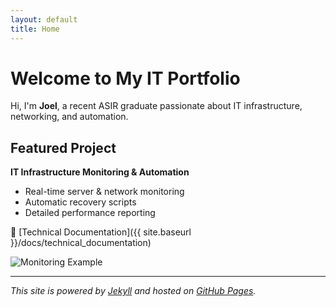 ```yaml
---
layout: default
title: Home
---
```


# Welcome to My IT Portfolio

Hi, I'm **Joel**, a recent ASIR graduate passionate about IT infrastructure, networking, and automation.

## Featured Project
**IT Infrastructure Monitoring & Automation**
- Real-time server & network monitoring
- Automatic recovery scripts
- Detailed performance reporting

📄 [Technical Documentation]({{ site.baseurl }}/docs/technical_documentation)

![Monitoring Example](assets/chatbot_example.png)

---
*This site is powered by [Jekyll](https://jekyllrb.com/) and hosted on [GitHub Pages](https://pages.github.com/).*
